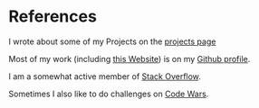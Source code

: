 # References

I wrote about some of my Projects on the [projects page](/projects)

Most of my work (including [this Website](https://github.com/Kriegslustig/lucaschmid.net)) is on my [Github profile](https://github.com/Kriegslustig).

I am a somewhat active member of [Stack Overflow](https://stackoverflow.com/users/4386702/kriegslustig).

Sometimes I also like to do challenges on [Code Wars](http://www.codewars.com/users/Kriegslustig).

